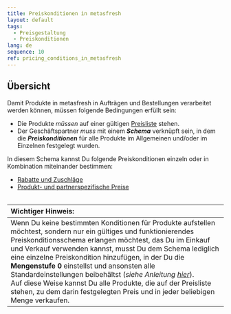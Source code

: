 ```yaml
---
title: Preiskonditionen in metasfresh
layout: default
tags:
  - Preisgestaltung
  - Preiskonditionen
lang: de
sequence: 10
ref: pricing_conditions_in_metasfresh
---
```


## Übersicht
Damit Produkte in metasfresh in Aufträgen und Bestellungen verarbeitet werden können, müssen folgende Bedingungen erfüllt sein:

- Die Produkte *müssen* auf einer gültigen [Preisliste](Produkte_Preisliste_hinzufuegen) stehen.
- Der Geschäftspartner *muss* mit einem ***Schema*** verknüpft sein, in dem die ***Preiskonditionen*** für alle Produkte im Allgemeinen und/oder im Einzelnen festgelegt wurden.

In diesem Schema kannst Du folgende Preiskonditionen einzeln oder in Kombination miteinander bestimmen:

- [Rabatte und Zuschläge](Rabattformen_in_metasfresh)
- [Produkt- und partnerspezifische Preise](Produkt_und_partnerspezifische_Preise)
<br><br>

| **Wichtiger Hinweis:** |
| :- |
| Wenn Du keine bestimmten Konditionen für Produkte aufstellen möchtest, sondern nur ein gültiges und funktionierendes Preiskonditionsschema erlangen möchtest, das Du im Einkauf und Verkauf verwenden kannst, musst Du dem Schema lediglich eine einzelne Preiskondition hinzufügen, in der Du die **Mengenstufe 0** einstellst und ansonsten alle Standardeinstellungen beibehältst (*siehe Anleitung [hier](Rabattschema_anlegen)*).<br> Auf diese Weise kannst Du alle Produkte, die auf der Preisliste stehen, zu dem darin festgelegten Preis und in jeder beliebigen Menge verkaufen. |
